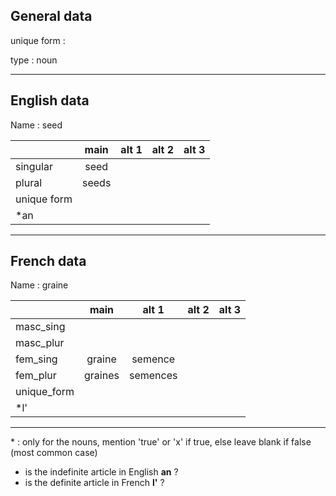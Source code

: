 ## General data

unique form :

type : noun

---

## English data

Name : seed

|             | main  | alt 1 | alt 2 | alt 3 |
| :---------- | :---: | :---: | :---: | ----- |
| singular    | seed  |       |       |       |
| plural      | seeds |       |       |       |
| unique form |       |       |       |       |
| \*an        |       |       |       |       |

---

## French data

Name : graine

|             |  main   |  alt 1   | alt 2 | alt 3 |
| :---------- | :-----: | :------: | :---: | :---: |
| masc_sing   |         |          |       |       |
| masc_plur   |         |          |       |       |
| fem_sing    | graine  | semence  |       |       |
| fem_plur    | graines | semences |       |       |
| unique_form |         |          |       |       |
| \*l'        |         |          |       |       |

---

\* : only for the nouns, mention 'true' or 'x' if true, else leave blank if false (most common case)

- is the indefinite article in English **an** ?
- is the definite article in French **l'** ?
